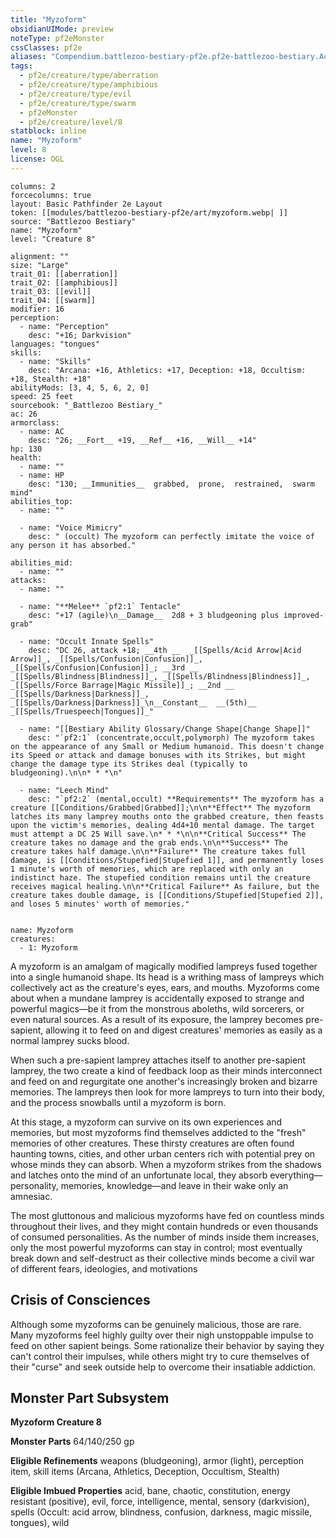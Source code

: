 ```yaml
---
title: "Myzoform"
obsidianUIMode: preview
noteType: pf2eMonster
cssClasses: pf2e
aliases: "Compendium.battlezoo-bestiary-pf2e.pf2e-battlezoo-bestiary.Actor.T52xqGBqJEzRbMAg" 
tags:
  - pf2e/creature/type/aberration
  - pf2e/creature/type/amphibious
  - pf2e/creature/type/evil
  - pf2e/creature/type/swarm
  - pf2eMonster
  - pf2e/creature/level/8
statblock: inline
name: "Myzoform"
level: 8
license: OGL
---
```


```statblock
columns: 2
forcecolumns: true
layout: Basic Pathfinder 2e Layout
token: [[modules/battlezoo-bestiary-pf2e/art/myzoform.webp| ]]
source: "Battlezoo Bestiary"
name: "Myzoform"
level: "Creature 8"

alignment: ""
size: "Large"
trait_01: [[aberration]]
trait_02: [[amphibious]]
trait_03: [[evil]]
trait_04: [[swarm]]
modifier: 16
perception:
  - name: "Perception"
    desc: "+16; Darkvision"
languages: "tongues"
skills:
  - name: "Skills"
    desc: "Arcana: +16, Athletics: +17, Deception: +18, Occultism: +18, Stealth: +18"
abilityMods: [3, 4, 5, 6, 2, 0]
speed: 25 feet
sourcebook: "_Battlezoo Bestiary_"
ac: 26
armorclass:
  - name: AC
    desc: "26; __Fort__ +19, __Ref__ +16, __Will__ +14"
hp: 130
health:
  - name: ""
  - name: HP
    desc: "130; __Immunities__  grabbed,  prone,  restrained,  swarm mind"
abilities_top:
  - name: ""

  - name: "Voice Mimicry"
    desc: " (occult) The myzoform can perfectly imitate the voice of any person it has absorbed."

abilities_mid:
  - name: ""
attacks:
  - name: ""

  - name: "**Melee** `pf2:1` Tentacle"
    desc: "+17 (agile)\n__Damage__  2d8 + 3 bludgeoning plus improved-grab"

  - name: "Occult Innate Spells"
    desc: "DC 26, attack +18; __4th __  _[[Spells/Acid Arrow|Acid Arrow]]_, _[[Spells/Confusion|Confusion]]_, _[[Spells/Confusion|Confusion]]_; __3rd __  _[[Spells/Blindness|Blindness]]_, _[[Spells/Blindness|Blindness]]_, _[[Spells/Force Barrage|Magic Missile]]_; __2nd __  _[[Spells/Darkness|Darkness]]_, _[[Spells/Darkness|Darkness]]_\n__Constant__  __(5th)__ _[[Spells/Truespeech|Tongues]]_"

  - name: "[[Bestiary Ability Glossary/Change Shape|Change Shape]]"
    desc: "`pf2:1` (concentrate,occult,polymorph) The myzoform takes on the appearance of any Small or Medium humanoid. This doesn't change its Speed or attack and damage bonuses with its Strikes, but might change the damage type its Strikes deal (typically to bludgeoning).\n\n* * *\n"

  - name: "Leech Mind"
    desc: "`pf2:2` (mental,occult) **Requirements** The myzoform has a creature [[Conditions/Grabbed|Grabbed]];\n\n**Effect** The myzoform latches its many lamprey mouths onto the grabbed creature, then feasts upon the victim's memories, dealing 4d4+10 mental damage. The target must attempt a DC 25 Will save.\n* * *\n\n**Critical Success** The creature takes no damage and the grab ends.\n\n**Success** The creature takes half damage.\n\n**Failure** The creature takes full damage, is [[Conditions/Stupefied|Stupefied 1]], and permanently loses 1 minute's worth of memories, which are replaced with only an indistinct haze. The stupefied condition remains until the creature receives magical healing.\n\n**Critical Failure** As failure, but the creature takes double damage, is [[Conditions/Stupefied|Stupefied 2]], and loses 5 minutes' worth of memories."
 
```

```encounter-table
name: Myzoform
creatures:
  - 1: Myzoform
```



A myzoform is an amalgam of magically modified lampreys fused together into a single humanoid shape. Its head is a writhing mass of lampreys which collectively act as the creature's eyes, ears, and mouths. Myzoforms come about when a mundane lamprey is accidentally exposed to strange and powerful magics—be it from the monstrous aboleths, wild sorcerers, or even natural sources. As a result of its exposure, the lamprey becomes pre-sapient, allowing it to feed on and digest creatures' memories as easily as a normal lamprey sucks blood.

When such a pre-sapient lamprey attaches itself to another pre-sapient lamprey, the two create a kind of feedback loop as their minds interconnect and feed on and regurgitate one another's increasingly broken and bizarre memories. The lampreys then look for more lampreys to turn into their body, and the process snowballs until a myzoform is born.

At this stage, a myzoform can survive on its own experiences and memories, but most myzoforms find themselves addicted to the "fresh" memories of other creatures. These thirsty creatures are often found haunting towns, cities, and other urban centers rich with potential prey on whose minds they can absorb. When a myzoform strikes from the shadows and latches onto the mind of an unfortunate local, they absorb everything—personality, memories, knowledge—and leave in their wake only an amnesiac.

The most gluttonous and malicious myzoforms have fed on countless minds throughout their lives, and they might contain hundreds or even thousands of consumed personalities. As the number of minds inside them increases, only the most powerful myzoforms can stay in control; most eventually break down and self-destruct as their collective minds become a civil war of different fears, ideologies, and motivations

## Crisis of Consciences

Although some myzoforms can be genuinely malicious, those are rare. Many myzoforms feel highly guilty over their nigh unstoppable impulse to feed on other sapient beings. Some rationalize their behavior by saying they can't control their impulses, while others might try to cure themselves of their "curse" and seek outside help to overcome their insatiable addiction.

## Monster Part Subsystem

**Myzoform Creature 8**

**Monster Parts** 64/140/250 gp

**Eligible Refinements** weapons (bludgeoning), armor (light), perception item, skill items (Arcana, Athletics, Deception, Occultism, Stealth)

**Eligible Imbued Properties** acid, bane, chaotic, constitution, energy resistant (positive), evil, force, intelligence, mental, sensory (darkvision), spells (Occult: acid arrow, blindness, confusion, darkness, magic missile, tongues), wild

